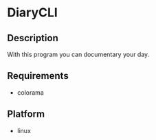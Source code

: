 # DiaryCLI

## Description
With this program you can documentary your day.

## Requirements
- colorama

## Platform
- linux
